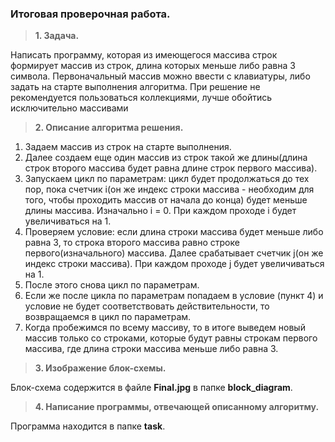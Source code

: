 ### Итоговая проверочная работа.
> **1. Задача.**

Написать программу, которая из имеющегося массива строк формирует массив из строк, длина которых меньше либо равна 3 символа. Первоначальный массив можно ввести с клавиатуры, либо задать на старте выполнения алгоритма. При решение не рекомендуется пользоваться коллекциями, лучше обойтись исключительно массивами
> **2. Описание алгоритма решения.**

1. Задаем массив из строк на старте выполнения. 
2. Далее создаем еще один массив из строк такой же длины(длина строк второго массива будет равна длине строк первого массива). 
3.  Запускаем цикл по параметрам: цикл будет продолжаться до тех пор, пока счетчик i(он же индекс строки массива - необходим для того, чтобы проходить массив от начала до конца) будет меньше длины массива. Изначально i = 0. При каждом проходе i будет увеличиваться на 1.
4.  Проверяем условие: если длина строки массива будет меньше либо равна 3, то строка второго массива равно строке первого(изначального) массива. Далее срабатывает счетчик j(он же индекс строки массива). При каждом проходе j будет увеличиваться на 1.
5.  После этого снова цикл по параметрам. 
6.  Если же после цикла по параметрам попадаем в условие (пункт 4) и условие не будет соответствовать действительности, то возвращаемся в цикл по параметрам.
7. Когда пробежимся по всему массиву, то в итоге выведем новый массив только со строками, которые будут равны строкам первого массива, где длина строки массива меньше либо равна 3.

> **3. Изображение блок-схемы.**

Блок-схема содержится в файле **Final.jpg**  в папке **block_diagram**.

> **4. Написание программы, отвечающей описанному алгоритму.**

Программа находится в папке **task**.